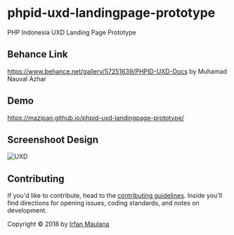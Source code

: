 # phpid-uxd-landingpage-prototype

PHP Indonesia UXD Landing Page Prototype

## Behance Link

https://www.behance.net/gallery/57251639/PHPID-UXD-Docs by Muhamad Nauval Azhar

## Demo

https://mazipan.github.io/phpid-uxd-landingpage-prototype/

## Screenshoot Design

![UXD](https://mir-s3-cdn-cf.behance.net/project_modules/max_1200/7f4c9357251639.59ce41a355982.jpg)

## Contributing

If you'd like to contribute, head to the [contributing guidelines](/CONTRIBUTING.md). Inside you'll find directions for opening issues, coding standards, and notes on development.

Copyright © 2018 by [Irfan Maulana](https://github.com/mazipan/)
